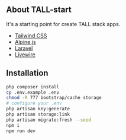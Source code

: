## About TALL-start

It's a starting point for create TALL stack apps.
- [Tailwind CSS](https://tailwindcss.com)
- [Alpine.js](https://github.com/alpinejs/alpine)
- [Laravel](https://laravel.com)
- [Livewire](https://laravel-livewire.com)

## Installation

```bash
php composer install
cp .env.example .env
chmod -R 777 bootstrap/cache storage
# configure your .env
php artisan key:generate
php artisan storage:link
php artisan migrate:fresh --seed
npm i
npm run dev
```

